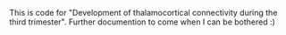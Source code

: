 This is code for "Development of thalamocortical connectivity during the third trimester". Further documention to come when I can be bothered :)
